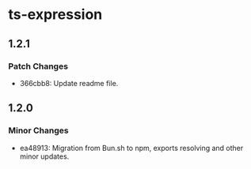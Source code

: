 # ts-expression

## 1.2.1

### Patch Changes

- 366cbb8: Update readme file.

## 1.2.0

### Minor Changes

- ea48913: Migration from Bun.sh to npm, exports resolving and other minor updates.
